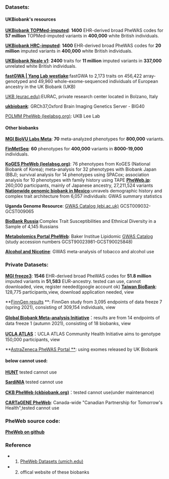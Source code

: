 ### Datasets:

#### UKBiobank's resources

**[UKBiobank TOPMed-imputed](https://pheweb.org/UKB-TOPMed)**: **1400** EHR-derived broad PheWAS codes for **57 million** TOPMed-imputed variants in **400,000** white British individuals.

**[UKBiobank HRC-imputed](https://pheweb.org/UKB-SAIGE)**: **1400** EHR-derived broad PheWAS codes for **20 million** imputed variants in **400,000** white British individuals.

**[UKBiobank Neale v1](https://pheweb.org/UKB-Neale)**: **2400** traits for **11 million** imputed variants in **337,000** unrelated white British individuals.

**[fastGWA | Yang Lab westlake](https://yanglab.westlake.edu.cn/data/ukb_fastgwa/imp/)**:fastGWA to 2,173 traits on 456,422 array-genotyped and 49,960 whole-exome-sequenced individuals of European ancestry in the UK Biobank (UKB)

[UKB (eurac.edu)](https://ckdgen-ukbb.gm.eurac.edu/about):EURAC, private research center located in Bolzano, Italy

**[ukbiobank](https://open.win.ox.ac.uk/ukbiobank/big40/pheweb/)**: GRCh37,Oxford Brain Imaging Genetics Server - BIG40

[POLMM PheWeb (leelabsg.org)](https://polmm.leelabsg.org/):  UKB Lee Lab

#### Other biobanks

**[MGI BioVU Labs Meta](https://pheweb.org/MGI-BioVU/)**: **70** meta-analyzed phenotypes for **800,000** variants.

**[FinMetSeq](http://pheweb.sph.umich.edu/FinMetSeq/)**: **60** phenotypes for **400,000** variants in **8000-19,000** individuals.

**[KoGES PheWeb (leelabsg.org)](https://koges.leelabsg.org/)**:  76 phenotypes from KoGES (National Biobank of Korea); meta-analysis for 32 phenotypes with Biobank Japan (BBJ); survival analysis for 14 phenotypes using SPACox; association analysis for 10 phenotypes with family history using TAPE
**[PheWeb.jp](https://pheweb.jp/)**: 260,000 participants, mainly of Japanese ancestry, 27,211,524 variants
**[Nationwide genomic biobank in Mexico](https://zenodo.org/records/7420254)**:unravels demographic history and complex trait architecture from 6,057 individuals: GWAS summary statistics 

**Uganda Genome Resource**: [GWAS Catalog (ebi.ac.uk)](https://www.ebi.ac.uk/gwas/) GCST009032-GCST009065

**[BioBank Russia](https://biobank.almazovcentre.ru/#)**:Complex Trait Susceptibilities and Ethnical Diversity in a Sample of 4,145 Russians

**[Metabolomics Portal PheWeb](https://metabolomics.baker.edu.au/pheweb_standard/)**: Baker Institue Lipidomic  [GWAS Catalog](https://www.ebi.ac.uk/gwas/publications/35668104) (study accession numbers GCST90023981-GCST90025848)

**[**Alcohol and Nicotine**](http://gscan.psych.umn.edu/)**:  GWAS meta-analysis of tobacco and alcohol use

### Private Datasets:

**[MGI freeze3](https://pheweb.org/MGI-freeze3)**: **1546** EHR-derived broad PheWAS codes for **51.8 million** imputed variants in **51,583** EUR-ancestry. tested can use, cannot downloaded, view, register needed(google account ok)
**[Taiwan BioBank](https://taiwanview.twbiobank.org.tw/pheweb.php)**: 128,775 participants,view, download application needed, view

**[FinnGen results](https://r7.finngen.fi/) **: FinnGen study from 3,095 endpoints of data freeze 7 (spring 2021), consisting of 309,154 individuals, view

**[Global Biobank Meta-analysis Initiative](http://results.globalbiobankmeta.org/)**：results are from 14 endpoints of data freeze 1 (autumn 2021), consisting of 18 biobanks, view

**[UCLA ATLAS](https://atlas-phewas.mednet.ucla.edu/)**：UCLA ATLAS Community Health Initiative aims to genotype 150,000 participants, view

**[AstraZeneca PheWAS Portal **](https://azphewas.com/): using  exomes released by UK Biobank

#### below cannot used:

**[HUNT](http://pheweb.sph.umich.edu/HUNT/)**  tested cannot use

**[SardiNIA](http://sardinia-pheweb.sph.umich.edu/)** tested cannot use

**[CKB PheWeb (ckbiobank.org)](https://pheweb.ckbiobank.org/)**：tested cannot use(under maintenance)

**[CARTaGENE PheWeb](https://cerc-genomic-medicine.ca/pheweb/cartagene/)**: Canada-wide "Canadian Partnership for Tomorrow's Health",tested cannot use

### PheWeb source code:

**[PheWeb on github](https://github.com/statgen/pheweb)**

### Reference
- 1. [PheWeb Datasets (umich.edu)](https://pheweb.sph.umich.edu/)
- 2. offical website of these biobanks